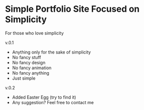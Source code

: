 # Simple Portfolio Site Focused on Simplicity
For those who love simplicity

v.0.1
* Anything only for the sake of simplicity
* No fancy stuff
* No fancy design
* No fancy animation
* No fancy anything
* Just simple

v.0.2
* Added Easter Egg (try to find it)
* Any suggestion? Feel free to contact me

